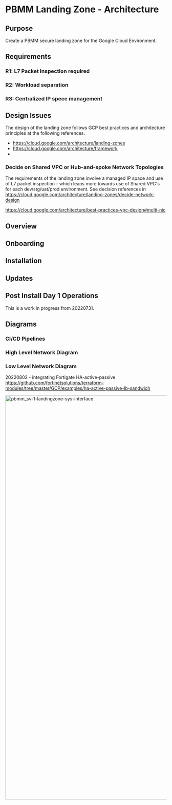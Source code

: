 # PBMM Landing Zone - Architecture
## Purpose
Create a PBMM secure landing zone for the Google Cloud Environment. 

## Requirements
### R1: L7 Packet Inspection required
### R2: Workload separation
### R3: Centralized IP spece management

## Design Issues
The design of the landing zone follows GCP best practices and architecture principles at the following references.

- https://cloud.google.com/architecture/landing-zones
- https://cloud.google.com/architecture/framework
- 
### Decide on Shared VPC or Hub-and-spoke Network Topologies
The requirements of the landing zone involve a managed IP space and use of L7 packet inspection - which leans more towards use of Shared VPC's for each dev/stg/uat/prod environment.   See decision references in https://cloud.google.com/architecture/landing-zones/decide-network-design

https://cloud.google.com/architecture/best-practices-vpc-design#multi-nic

## Overview

## Onboarding

## Installation

## Updates

## Post Install Day 1 Operations


This is a work in progress from 20220731.


## Diagrams

### CI/CD Pipelines

### High Level Network Diagram

### Low Level Network Diagram 
20220802 - integrating Fortigate HA-active-passive https://github.com/fortinetsolutions/terraform-modules/tree/master/GCP/examples/ha-active-passive-lb-sandwich

<img width="1263" alt="pbmm_sv-1-landingzone-sys-interface" src="https://user-images.githubusercontent.com/94715080/183546627-7d6bf2b5-0100-4fd4-b00e-a5796fa9c733.png">




